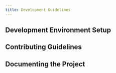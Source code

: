```yaml
---
title: Development Guidelines
---
```


## Development Environment Setup

## Contributing Guidelines

## Documenting the Project
